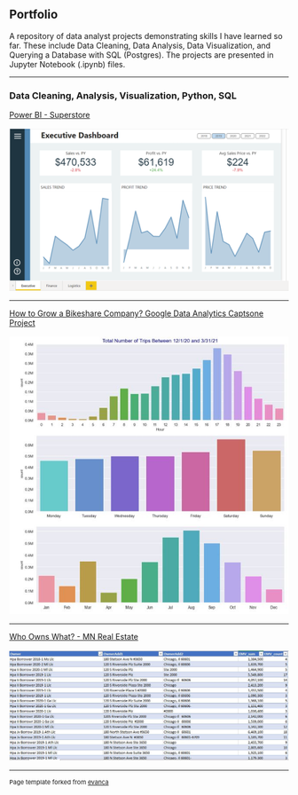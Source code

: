 ## Portfolio
A repository of data analyst projects demonstrating skills I have learned so far. These include Data Cleaning, Data Analysis, Data Visualization, and Querying a Database with SQL (Postgres). The projects are presented in Jupyter Notebook (.ipynb) files.

---

### Data Cleaning, Analysis, Visualization, Python, SQL

[Power BI - Superstore](https://photos.app.goo.gl/6D6mf5U7NebL4pDv9)
\
\
<img src="images/screenshot.PNG?raw=true"/>

---
[How to Grow a Bikeshare Company?  Google Data Analytics Captsone Project](https://github.com/jsamstad/Google-Case-Study)
\
\
<img src="images/bikeshare.JPG?raw=true"/>

---
[Who Owns What? - MN Real Estate](https://github.com/jsamstad/TCRealEstate)
\
\
<img src="images/mnrealestate.JPG?raw=true"/>



---
<p style="font-size:11px">Page template forked from <a href="https://github.com/evanca/quick-portfolio">evanca</a></p>
<!-- Remove above link if you don't want to attibute -->
